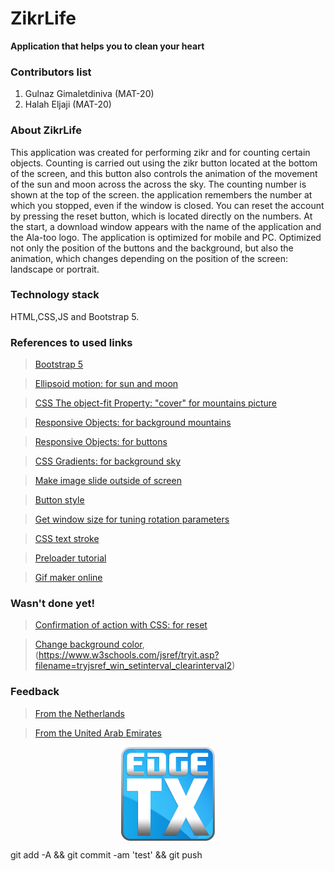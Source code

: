 # ZikrLife
**Application that helps you to clean your heart**

### Contributors list
1. Gulnaz Gimaletdiniva (MAT-20)
2. Halah Eljaji (MAT-20)

### About ZikrLife
This application was created for performing zikr and for counting certain objects. Counting is carried out using the zikr button located at the bottom of the screen, and this button also controls the animation of the movement of the sun and moon across the across the sky. The counting number is shown at the top of the screen. the application remembers the number at which you stopped, even if the window is closed. You can reset the account by pressing the reset button, which is located directly on the numbers. At the start, a download window appears with the name of the application and the Ala-too logo. The application is optimized for mobile and PC. Optimized not only the position of the buttons and the background, but also the animation, which changes depending on the position of the screen: landscape or portrait. 

### Technology stack
HTML,CSS,JS and Bootstrap 5.

### References to used links

> [Bootstrap 5](https://www.w3schools.com/bootstrap5/index.php)

> [Ellipsoid motion: for sun and moon](http://forum.codenet.ru/q32154/)

> [CSS The object-fit Property: "cover" for mountains picture](https://www.w3schools.com/css/css3_object-fit.asp)

> [Responsive Objects: for background mountains](https://www.w3schools.com/css/css_rwd_images.asp)

> [Responsive Objects: for buttons](https://proglib.io/p/responsive-images)

> [CSS Gradients: for background sky](https://www.w3schools.com/css/css3_gradients.asp)

> [Make image slide outside of screen](https://stackoverflow.com/questions/55339667/make-image-slide-in-from-outside-the-screen-html)

> [Button style](https://habr.com/ru/company/ruvds/blog/489820/)

> [Get window size for tuning rotation parameters](https://dmitripavlutin.com/screen-window-page-sizes/)

> [CSS text stroke](https://www.w3schools.com/cssref/css3_pr_text-shadow.asp)

> [Preloader tutorial](https://youtu.be/xuA83OYTE7I)

> [Gif maker online](https://www.3dgifmaker.com/)


### Wasn't done yet!

> [Confirmation of action with CSS: for reset](https://www.w3schools.com/howto/howto_css_delete_modal.asp)

> [Change background color](https://www.w3schools.com/jsref/met_win_setinterval.asp), (https://www.w3schools.com/jsref/tryit.asp?filename=tryjsref_win_setinterval_clearinterval2)

### Feedback
> [From the Netherlands](https://youtu.be/djk0BfYTVoI)

> [From the United Arab Emirates](https://youtu.be/uMWQHSvaC4g)

<p align="center">
<a href="https://youtu.be/djk0BfYTVoI"><img src="https://github.com/EdgeTX/edgetx.github.io/blob/master/images/edgetx-v2.png" align="center" height="150" width="150" ></a>

git add -A && git commit -am 'test' && git push